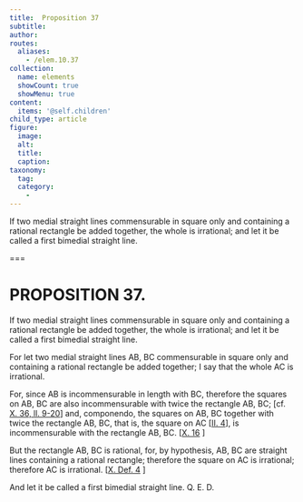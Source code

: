 ```yaml
---
title:  Proposition 37
subtitle: 
author:
routes:
  aliases:
    - /elem.10.37
collection:
  name: elements
  showCount: true
  showMenu: true
content:
  items: '@self.children'
child_type: article
figure:
  image:
  alt:
  title:
  caption:
taxonomy:
  tag:
  category:
    - 
---
```


<p><hi rend="ital">If two medial straight lines commensurable in square only and containing a rational rectangle be added together, the whole is irrational; and let it be called</hi>
       <hi rend="bold">a first bimedial</hi>
       <hi rend="ital">straight line</hi>. </p>

===

<h1>PROPOSITION 37.</h1>
<p><span class="ital">If two medial straight lines commensurable in square only and containing a rational rectangle be added together, the whole is irrational; and let it be called</span>
       <span class="bold">a first bimedial</span>
       <span class="ital">straight line</span>. </p>

<p>For let two medial straight lines <span class="ital">AB</span>, <span class="ital">BC</span> commensurable in square only and containing a rational rectangle be added together;  I say that the whole <span class="ital">AC</span> is irrational. </p>

<p>For, since <span class="ital">AB</span> is incommensurable in length with <span class="ital">BC</span>, therefore the squares on <span class="ital">AB</span>, <span class="ital">BC</span> are also incommensurable with twice the rectangle <span class="ital">AB</span>, <span class="ital">BC</span>; [cf. <a href="/elem.10.36">X. 36, ll. 9-20</a>]<pb n="85"/>
and, <foreign lang="la">componendo</foreign>, the squares on <span class="ital">AB</span>, <span class="ital">BC</span> together with twice the rectangle <span class="ital">AB</span>, <span class="ital">BC</span>, that is, the square on <span class="ital">AC</span> [<a href="/elem.2.4">II. 4</a>], is incommensurable with the rectangle <span class="ital">AB</span>, <span class="ital">BC</span>. [<a href="/elem.10.16">X. 16</a>
] </p>

<p>But the rectangle <span class="ital">AB</span>, <span class="ital">BC</span> is rational, for, by hypothesis, <span class="ital">AB</span>, <span class="ital">BC</span> are straight lines containing a rational rectangle; therefore the square on <span class="ital">AC</span> is irrational; therefore <span class="ital">AC</span> is irrational. [<a href="/elem.10.def.4">X. Def. 4</a>
] </p>

<p>And let it be called a <span class="bold">first bimedial</span> straight line. Q. E. D.</p>
